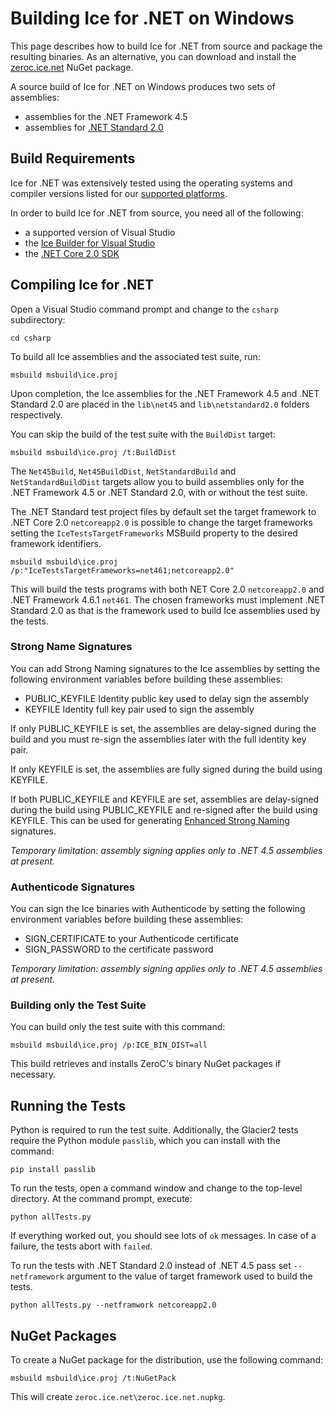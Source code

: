 # Building Ice for .NET on Windows

This page describes how to build Ice for .NET from source and package the
resulting binaries. As an alternative, you can download and install the
[zeroc.ice.net][1] NuGet package.

A source build of Ice for .NET on Windows produces two sets of assemblies:
 - assemblies for the .NET Framework 4.5
 - assemblies for [.NET Standard 2.0][2]

## Build Requirements

Ice for .NET was extensively tested using the operating systems and compiler
versions listed for our [supported platforms][3].

In order to build Ice for .NET from source, you need all of the following:
 - a supported version of Visual Studio
 - the [Ice Builder for Visual Studio][4]
 - the [.NET Core 2.0 SDK][5]

## Compiling Ice for .NET

Open a Visual Studio command prompt and change to the `csharp` subdirectory:
```
cd csharp
```

To build all Ice assemblies and the associated test suite, run:
```
msbuild msbuild\ice.proj
```

Upon completion, the Ice assemblies for the .NET Framework 4.5 and .NET Standard 2.0
are placed in the `lib\net45` and `lib\netstandard2.0` folders respectively.

You can skip the build of the test suite with the `BuildDist` target:
```
msbuild msbuild\ice.proj /t:BuildDist
```

The `Net45Build`, `Net45BuildDist`, `NetStandardBuild` and `NetStandardBuildDist` targets
allow you to build assemblies only for the .NET Framework 4.5 or .NET Standard 2.0,
with or without the test suite.

The .NET Standard test project files by default set the target framework to .NET Core 2.0
`netcoreapp2.0` is possible to change the target frameworks setting the `IceTestsTargetFrameworks`
MSBuild property to the desired framework identifiers.

```
msbuild msbuild\ice.proj /p:"IceTestsTargetFrameworks=net461;netcoreapp2.0"
```

This will build the tests programs with both NET Core 2.0 `netcoreapp2.0` and
.NET Framework 4.6.1 `net461`. The chosen frameworks must implement .NET Standard 2.0
as that is the framework used to build Ice assemblies used by the tests.

### Strong Name Signatures

You can add Strong Naming signatures to the Ice assemblies by setting the following
environment variables before building these assemblies:
 - PUBLIC_KEYFILE Identity public key used to delay sign the assembly
 - KEYFILE Identity full key pair used to sign the assembly

If only PUBLIC_KEYFILE is set, the assemblies are delay-signed during the build
and you must re-sign the assemblies later with the full identity key pair.

If only KEYFILE is set, the assemblies are fully signed during the build using
KEYFILE.

If both PUBLIC_KEYFILE and KEYFILE are set, assemblies are delay-signed during
the build using PUBLIC_KEYFILE and re-signed after the build using KEYFILE.
This can be used for generating [Enhanced Strong Naming][6] signatures.

*Temporary limitation: assembly signing applies only to .NET 4.5 assemblies at present.*

### Authenticode Signatures

You can sign the Ice binaries with Authenticode by setting the following
environment variables before building these assemblies:
 - SIGN_CERTIFICATE to your Authenticode certificate
 - SIGN_PASSWORD to the certificate password

*Temporary limitation: assembly signing applies only to .NET 4.5 assemblies at present.*

### Building only the Test Suite

You can build only the test suite with this command:
```
msbuild msbuild\ice.proj /p:ICE_BIN_DIST=all
```

This build retrieves and installs ZeroC's binary NuGet packages if necessary.

## Running the Tests

Python is required to run the test suite. Additionally, the Glacier2 tests
require the Python module `passlib`, which you can install with the command:
```
pip install passlib
```

To run the tests, open a command window and change to the top-level directory.
At the command prompt, execute:
```
python allTests.py
```

If everything worked out, you should see lots of `ok` messages. In case of a
failure, the tests abort with `failed`.

To run the tests with .NET Standard 2.0 instead of .NET 4.5 pass set `--netframework`
argument to the value of target framework used to build the tests.

```
python allTests.py --netframwork netcoreapp2.0
```

## NuGet Packages

To create a NuGet package for the distribution, use the following command:
```
msbuild msbuild\ice.proj /t:NuGetPack
```

This will create `zeroc.ice.net\zeroc.ice.net.nupkg`.

[1]: https://zeroc.com/distributions/ice
[2]: https://blogs.msdn.microsoft.com/dotnet/2017/08/14/announcing-net-standard-2-0
[3]: https://doc.zeroc.com/display/Rel/Supported+Platforms+for+Ice+3.7.0
[4]: https://github.com/zeroc-ice/ice-builder-visualstudio
[5]: https://www.microsoft.com/net/download/windows
[6]: https://docs.microsoft.com/en-us/dotnet/framework/app-domains/enhanced-strong-naming
